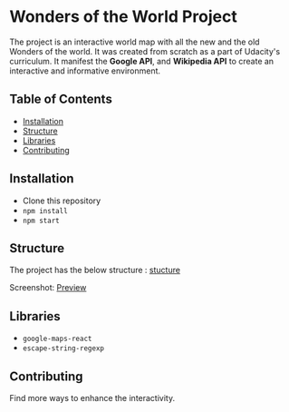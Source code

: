 # Wonders of the World Project

The project is an interactive world map with all the new and the old Wonders of the world.
It was created from scratch as a part of Udacity's curriculum. It manifest the __Google API__,
and __Wikipedia API__ to create an interactive and informative environment.

## Table of Contents

* [Installation](#installation)
* [Structure](#structure)
* [Libraries](#libraries)
* [Contributing](#contributing)

## Installation

*  Clone this repository
* `npm install`
* `npm start`

## Structure

The project has the below structure :
[stucture](https://photos.app.goo.gl/FeKzmBWxtr94ANE36)

Screenshot:
[Preview](https://drive.google.com/file/d/1GBO6OPivPmrPVq0MoZgqiW4klMrZ98G-/view?usp=sharing)

## Libraries

* `google-maps-react`
* `escape-string-regexp`

## Contributing

Find more ways to enhance the interactivity.
